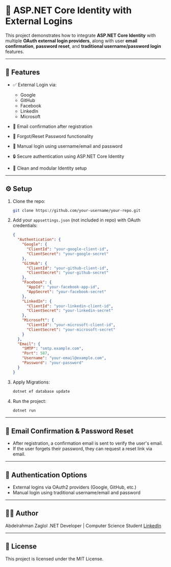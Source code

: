 # 🔐 ASP.NET Core Identity with External Logins

This project demonstrates how to integrate **ASP.NET Core Identity** with multiple **OAuth external login providers**, along with user **email confirmation**, **password reset**, and **traditional username/password login** features.

---

## 🚀 Features

* ✅ External Login via:

  * Google
  * GitHub
  * Facebook
  * LinkedIn
  * Microsoft

* 📧 Email confirmation after registration

* 🔑 Forgot/Reset Password functionality

* 🔐 Manual login using username/email and password

* 🔒 Secure authentication using ASP.NET Core Identity

* 🧰 Clean and modular Identity setup

---

## ⚙️ Setup

1. Clone the repo:

   ```bash
   git clone https://github.com/your-username/your-repo.git
   ```

2. Add your `appsettings.json` (not included in repo) with OAuth credentials:

   ```json
   {
     "Authentication": {
       "Google": {
         "ClientId": "your-google-client-id",
         "ClientSecret": "your-google-secret"
       },
       "GitHub": {
         "ClientId": "your-github-client-id",
         "ClientSecret": "your-github-secret"
       },
       "Facebook": {
         "AppId": "your-facebook-app-id",
         "AppSecret": "your-facebook-secret"
       },
       "LinkedIn": {
         "ClientId": "your-linkedin-client-id",
         "ClientSecret": "your-linkedin-secret"
       },
       "Microsoft": {
         "ClientId": "your-microsoft-client-id",
         "ClientSecret": "your-microsoft-secret"
       }
     },
     "Email": {
       "SMTP": "smtp.example.com",
       "Port": 587,
       "Username": "your-email@example.com",
       "Password": "your-password"
     }
   }
   ```

3. Apply Migrations:

   ```bash
   dotnet ef database update
   ```

4. Run the project:

   ```bash
   dotnet run
   ```

---

## 📧 Email Confirmation & Password Reset

* After registration, a confirmation email is sent to verify the user's email.
* If the user forgets their password, they can request a reset link via email.

---

## 🔐 Authentication Options

* External logins via OAuth2 providers (Google, GitHub, etc.)
* Manual login using traditional username/email and password

---


## 👨‍💻 Author

Abdelrahman Zaglol
.NET Developer | Computer Science Student
[LinkedIn](www.linkedin.com/in/abdelrahman-zagloul)

---

## 📄 License

This project is licensed under the MIT License.
